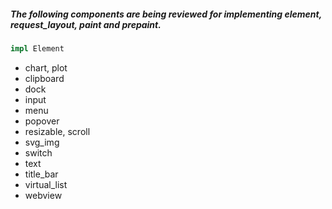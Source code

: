
##### The following components are being reviewed for implementing element, request_layout, paint and prepaint.

```rust
impl Element
```

- chart, plot
- clipboard
- dock
- input
- menu
- popover
- resizable, scroll
- svg_img
- switch
- text
- title_bar
- virtual_list
- webview
